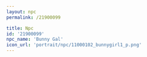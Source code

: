 ```yaml
---
layout: npc
permalink: /21900099

title: Npc
id: '21900099'
npc_name: 'Bunny Gal'
icon_url: 'portrait/npc/11000102_bunnygirl1_p.png'
---
```

